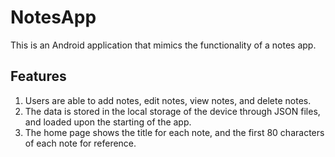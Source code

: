 # NotesApp
This is an Android application that mimics the functionality of a notes app. 

## Features
1. Users are able to add notes, edit notes, view notes, and delete notes.
2. The data is stored in the local storage of the device through JSON files, and loaded upon the starting of the app. 
3. The home page shows the title for each note, and the first 80 characters of each note for reference. 
